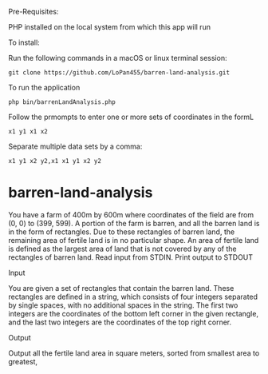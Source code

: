 Pre-Requisites:

PHP installed on the local system from which this app will run

To install:

Run the following commands in a macOS or linux terminal session:

`git clone https://github.com/LoPan455/barren-land-analysis.git`

To run the application

`php bin/barrenLandAnalysis.php`

Follow the prmompts to enter one or more sets of coordinates in the formL

`x1 y1 x1 x2`

Separate multiple data sets by a comma:

`x1 y1 x2 y2,x1 x1 y1 x2 y2`




# barren-land-analysis

You have a farm of 400m by 600m where coordinates of the field are from (0, 0) to (399,
599). A portion of the farm is barren, and all the barren land is in the form of rectangles.
Due to these rectangles of barren land, the remaining area of fertile land is in no
particular shape. An area of fertile land is defined as the largest area of land that is not
covered by any of the rectangles of barren land.
Read input from STDIN. Print output to STDOUT

Input

You are given a set of rectangles that contain the barren land. These rectangles are
defined in a string, which consists of four integers separated by single spaces, with no
additional spaces in the string. The first two integers are the coordinates of the bottom
left corner in the given rectangle, and the last two integers are the coordinates of the
top right corner.

Output

Output all the fertile land area in square meters, sorted from smallest area to greatest,